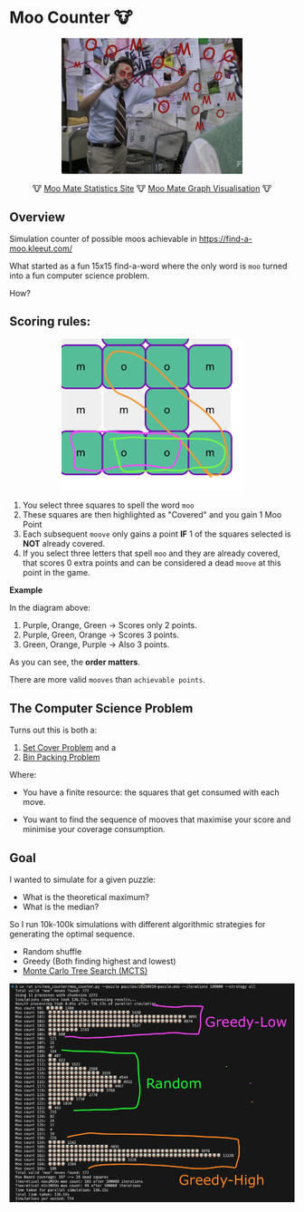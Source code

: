 # Moo Counter 🐮

<p align="center">
<img src="moo-logo.png" width="320px" />
</p>

<p align="center">
🐮 <a href="https://joshpeak.net/moo-counter/">Moo Mate Statistics Site</a> 🐮
<a href="https://joshpeak.net/moo-counter/graph.html">Moo Mate Graph Visualisation</a> 🐮
</p>



## Overview

Simulation counter of possible moos achievable in <https://find-a-moo.kleeut.com/>

What started as a fun 15x15 find-a-word where the only word is `moo` turned into a fun computer science problem. 

How?

## Scoring rules:

<p align="center">
<img src="moo-rules.png" width="320px" />
</p>

1. You select three squares to spell the word `moo`
2. These squares are then highlighted as "Covered" and you gain 1 Moo Point
3. Each subsequent `moove` only gains a point **IF** 1 of the squares selected is **NOT** already covered.
4. If you select three letters that spell `moo` and they are already covered, that scores 0 extra points and can be considered a dead `moove` at this point in the game.

**Example**

In the diagram above:

1. Purple, Orange, Green -> Scores only 2 points.
2. Purple, Green, Orange -> Scores 3 points.
3. Green, Orange, Purple -> Also 3 points.

As you can see, the **order matters**.

There are more valid `mooves` than `achievable points`.

## The Computer Science Problem

Turns out this is both a:

1. [Set Cover Problem](https://en.wikipedia.org/wiki/Set_cover_problem) and a
2. [Bin Packing Problem](https://en.wikipedia.org/wiki/Bin_packing_problem)

Where:

- You have a finite resource: the squares that get consumed with each move.

- You want to find the sequence of mooves that maximise your score and minimise your coverage consumption.

## Goal

I wanted to simulate for a given puzzle:
- What is the theoretical maximum?
- What is the median?

So I run 10k-100k simulations with different algorithmic strategies for generating the optimal sequence.

- Random shuffle
- Greedy (Both finding highest and lowest)
- [Monte Carlo Tree Search (MCTS)](https://en.wikipedia.org/wiki/Monte_Carlo_tree_search)

<p align="center">
<img src="output.png" />
</p>